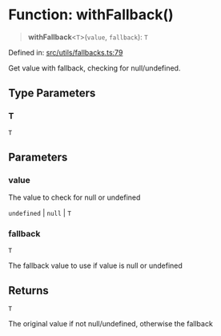 # Function: withFallback()

> **withFallback**\<`T`\>(`value`, `fallback`): `T`

Defined in: [src/utils/fallbacks.ts:79](https://github.com/Nick2bad4u/Uptime-Watcher/blob/8a1973382d5fe14c52996ecda381894eb7ecd4a6/src/utils/fallbacks.ts#L79)

Get value with fallback, checking for null/undefined.

## Type Parameters

### T

`T`

## Parameters

### value

The value to check for null or undefined

`undefined` | `null` | `T`

### fallback

`T`

The fallback value to use if value is null or undefined

## Returns

`T`

The original value if not null/undefined, otherwise the fallback
